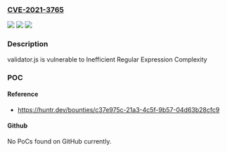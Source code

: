 ### [CVE-2021-3765](https://cve.mitre.org/cgi-bin/cvename.cgi?name=CVE-2021-3765)
![](https://img.shields.io/static/v1?label=Product&message=validatorjs%2Fvalidator.js&color=blue)
![](https://img.shields.io/static/v1?label=Version&message=%3C%2013.7.0%20&color=brighgreen)
![](https://img.shields.io/static/v1?label=Vulnerability&message=CWE-1333%20Inefficient%20Regular%20Expression%20Complexity&color=brighgreen)

### Description

validator.js is vulnerable to Inefficient Regular Expression Complexity

### POC

#### Reference
- https://huntr.dev/bounties/c37e975c-21a3-4c5f-9b57-04d63b28cfc9

#### Github
No PoCs found on GitHub currently.

